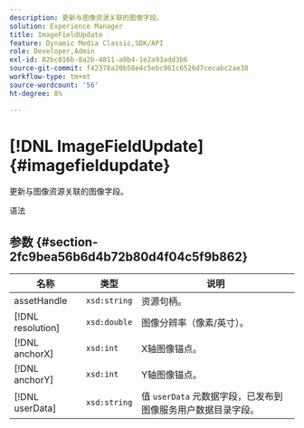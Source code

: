 ```yaml
---
description: 更新与图像资源关联的图像字段。
solution: Experience Manager
title: ImageFieldUpdate
feature: Dynamic Media Classic,SDK/API
role: Developer,Admin
exl-id: 82bc016b-8a2b-4811-a0b4-1e2a93add3b6
source-git-commit: f42378a20b58e4c5ebc961c6526d7cecabc2ae38
workflow-type: tm+mt
source-wordcount: '56'
ht-degree: 8%

---
```


# [!DNL ImageFieldUpdate]{#imagefieldupdate}

更新与图像资源关联的图像字段。

语法

## 参数 {#section-2fc9bea56b6d4b72b80d4f04c5f9b862}

| 名称 | 类型 | 说明 |
|---|---|---|
| assetHandle | `xsd:string` | 资源句柄。 |
| [!DNL resolution] | `xsd:double` | 图像分辨率（像素/英寸）。 |
| [!DNL anchorX] | `xsd:int` | X轴图像锚点。 |
| [!DNL anchorY] | `xsd:int` | Y轴图像锚点。 |
| [!DNL userData] | `xsd:string` | 值 `userData` 元数据字段，已发布到图像服务用户数据目录字段。 |
